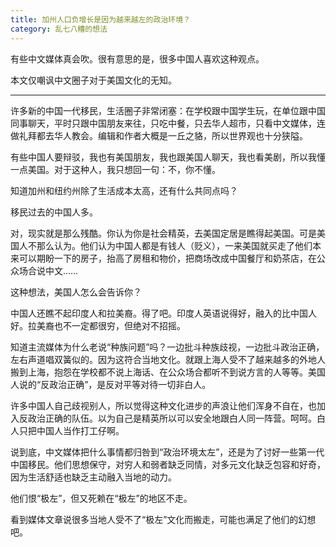 ```yaml
---
title: 加州人口负增长是因为越来越左的政治环境？
category: 乱七八糟的想法
---
```


有些中文媒体真会吹。很有意思的是，很多中国人喜欢这种观点。

本文仅嘲讽中文圈子对于美国文化的无知。
<!--more-->

---

许多新的中国一代移民，生活圈子非常闭塞：在学校跟中国学生玩，在单位跟中国同事聊天，平时只跟中国朋友来往，只吃中餐，只去华人超市，只看中文媒体，连做礼拜都去华人教会。编辑和作者大概是一丘之貉，所以世界观也十分狭隘。

有些中国人要辩驳，我也有美国朋友，我也跟美国人聊天，我也看美剧，所以我懂一点美国。对于这种人，我只想回一句：不，你不懂。

知道加州和纽约州除了生活成本太高，还有什么共同点吗？

移民过去的中国人多。

对，现实就是那么残酷。你认为你是社会精英，去美国定居是瞧得起美国。可是美国人不那么认为。他们认为中国人都是有钱人（贬义），一来美国就买走了他们本来可以期盼一下的房子，抬高了房租和物价，把商场改成中国餐厅和奶茶店，在公众场合说中文……

这种想法，美国人怎么会告诉你？

中国人还瞧不起印度人和拉美裔。得了吧。印度人英语说得好，融入的比中国人好。拉美裔也不一定都很穷，但绝对不招摇。

知道主流媒体为什么老说“种族问题”吗？一边批斗种族歧视，一边批斗政治正确，左右声道唱双簧似的。因为这符合当地文化。就跟上海人受不了越来越多的外地人搬到上海，抱怨在学校都不说上海话、在公众场合都听不到说方言的人等等。美国人说的“反政治正确”，是反对平等对待一切非白人。

许多中国人自己歧视别人，所以觉得这种文化进步的声浪让他们浑身不自在，也加入反政治正确的队伍。以为自己是精英所以可以安全地跟白人同一阵营。呵呵。白人只把中国人当作打工仔啊。

说到底，中文媒体把什么事情都归咎到“政治环境太左”，还是为了讨好一些第一代中国移民。他们思想保守，对穷人和弱者缺乏同情，对多元文化缺乏包容和好奇，因为生活舒适也缺乏主动融入当地的动力。

他们恨“极左”，但又死赖在“极左”的地区不走。

看到媒体文章说很多当地人受不了“极左”文化而搬走，可能也满足了他们的幻想吧。